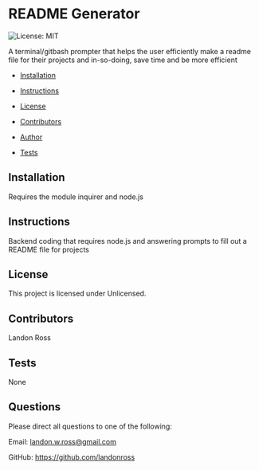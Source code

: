 
# README Generator

![License: MIT](https://img.shields.io/badge/License-Unlicensed-informational "License Badge")

A terminal/gitbash prompter that helps the user efficiently make a readme file for their projects and in-so-doing, save time and be more efficient

* [Installation](#Installation)

* [Instructions](#Instructions)

* [License](#License)

* [Contributors](#Contributors)

* [Author](#Author)

* [Tests](#Tests)

## Installation
Requires the module inquirer and node.js

## Instructions
Backend coding that requires node.js and answering prompts to fill out a README file for projects

## License 
This project is licensed under Unlicensed.

## Contributors
Landon Ross

## Tests
None

## Questions
Please direct all questions to one of the following:

Email: landon.w.ross@gmail.com

GitHub: https://github.com/landonross
